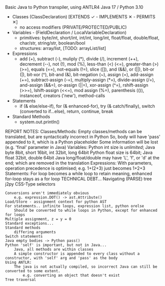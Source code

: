 Basic Java to Python transpiler, using ANTLR4
Java 17 / Python 3.10

- Classes (ClassDeclaration) [EXTENDS ✓ - IMPLEMENTS ✕ - PERMITS ✕] 
    - no access modifiers (PRIVATE/PROTECTED/PUBLIC)
- Variables - (FieldDeclaration / LocalVariableDeclaration)
    - primitives: byte/int, short/int, int/int, long/int, float/float, double/float, char/str, string/str, boolean/bool
    - structures: array/list, [TODO: arrayList/list]
- Expressions
    - add (+), subtract (-), muliply (\*), divide (/), increment (++), decrement (--), not (!), mod (%), less-than (<) (<=), greater-than (>) (>=), equals (==), not-equals (!=), slice ([]), and (&&), or (||), bit-or (|), bit-xor (^), bit-and (&), bit-negation (~), assign (=), add-assign (+=), subtract-assign (-=), multiply-assign (\*=), divide-assign (/=), and-assign (&&=), or-assign (||=), xor-assign (^=), rshift-assign (>>=), lshift-assign (<<=), mod assign (%=), parenthesis (()), instanceof, creators ('new'), method-calls
- Statements
    - if (& else/else-if), for (& enhanced-for), try (& catch/finally), switch (converted to if...else), return, continue, break
- Standard Methods
    - system.out.println()

REPORT NOTES:
    Classes/Methods:
        Empty classes/methods can be translated, but are syntactically incorrect in Python
            So, body will have 'pass' appended to it, which is a Python placeholder
        Some information will be lost (e.g. 'final' parameter in Java)
    Variables:
        Python int size is *unlimited*; Java byte 8bit, short 16bit, int 32bit, long 64bit
        Python float size is 64bit; Java float 32bit, double 64bit
        Java long/float/double may have 'L', 'f', or 'd' at the end; which are removed in the translation
    Expressions:
        With parameters, operation precedence is optimised; e.g. 1+(2+3) just becomes 1+2+3
    Statements:
        For loop becomes a while loop to retain meaning, enhanced for-loop stays as a for loop
    TECHNICAL DEBT...
        Navigating (PARSE) tree
            j2py CSS-Type selectors

    Conversions aren't immediately obvious
        e.g. expression.DOT() -> ast.Attribute()
    Load/Store - assignment context for python AST
    For statements.. infinite loops, expression list, python orelse
        Should be converted to while loops in Python, except for enhanced for loops
    Multiple assignment, z = y = 0
    Standard exceptions...
    Standard methods
        differing arguments
    Switch statements
    Java empty bodies -> Python pass()
    Python 'self' is important, but not in Java...
        Java, all methods are within classes
        A simple constructor is appended to every class without a constructor, with 'self' arg and 'pass' as the body
    Using ANTLR:
        The java is not actually compiled, so incorrect Java can still be converted to some extent.
            e.g. converting an object that doesn't exist
    Tree traversal